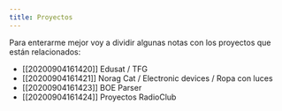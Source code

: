 ```yaml
---
title: Proyectos
---
```


Para enterarme mejor voy a dividir algunas notas con los proyectos que están relacionados:

* [[20200904161420]] Edusat / TFG
* [[20200904161421]] Norag Cat / Electronic devices / Ropa con luces
* [[20200904161423]] BOE Parser
* [[20200904161424]] Proyectos RadioClub